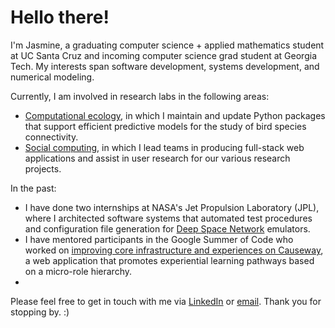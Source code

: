 # Hello there!

I'm Jasmine, a graduating computer science + applied mathematics student at UC Santa Cruz and incoming computer science grad student at Georgia Tech. My interests span software development, systems development, and numerical modeling.

Currently, I am involved in research labs in the following areas:

- [Computational ecology](https://ecoscape-earth.github.io/), in which I maintain and update Python packages that support efficient predictive models for the study of bird species connectivity.
- [Social computing](https://tech4good.soe.ucsc.edu/), in which I lead teams in producing full-stack web applications and assist in user research for our various research projects.

In the past:

- I have done two internships at NASA's Jet Propulsion Laboratory (JPL), where I architected software systems that automated test procedures and configuration file generation for [Deep Space Network](https://www.jpl.nasa.gov/missions/dsn/) emulators.
- I have mentored participants in the Google Summer of Code who worked on [improving core infrastructure and experiences on Causeway](https://summerofcode.withgoogle.com/programs/2024/projects/wTxAXxEz), a web application that promotes experiential learning pathways based on a micro-role hierarchy.
- 
Please feel free to get in touch with me via [LinkedIn](https://www.linkedin.com/in/jasmine-tai-1b196421a) or [email](mailto:jasminecktai@gmail.com). Thank you for stopping by. :)
